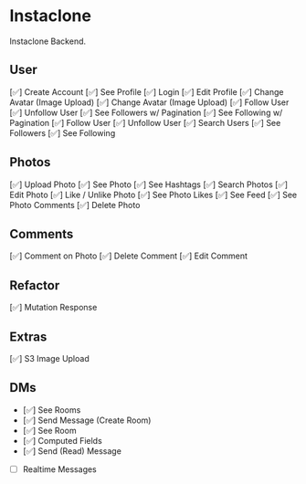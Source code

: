 # Instaclone

Instaclone Backend.

## User
[✅] Create Account
[✅] See Profile
[✅] Login
[✅] Edit Profile
[✅] Change Avatar (Image Upload)
[✅] Change Avatar (Image Upload)
[✅] Follow User
[✅] Unfollow User
[✅] See Followers w/ Pagination
[✅] See Following w/ Pagination
[✅] Follow User
[✅] Unfollow User
[✅] Search Users
[✅] See Followers
[✅] See Following

 ## Photos

[✅] Upload Photo
[✅] See Photo
[✅] See Hashtags
[✅] Search Photos
[✅] Edit Photo
[✅] Like / Unlike Photo
[✅] See Photo Likes
[✅] See Feed
[✅] See Photo Comments
[✅] Delete Photo

 ## Comments

[✅] Comment on Photo
[✅] Delete Comment
[✅] Edit Comment

## Refactor
[✅] Mutation Response

## Extras
[✅] S3 Image Upload

## DMs
- [✅] See Rooms
- [✅] Send Message (Create Room)
- [✅] See Room
- [✅] Computed Fields
- [✅] Send (Read) Message
- [ ] Realtime Messages
